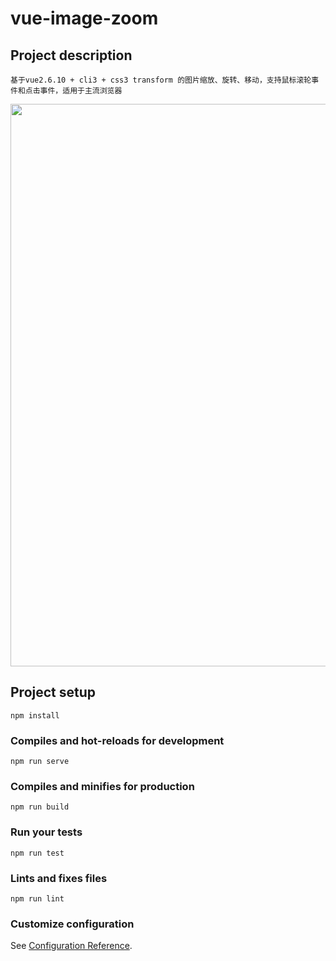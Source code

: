 # vue-image-zoom

## Project description
```
基于vue2.6.10 + cli3 + css3 transform 的图片缩放、旋转、移动，支持鼠标滚轮事件和点击事件，适用于主流浏览器
```
<p align="center">
  <img width="900" src="./src/assets/dome.gif">
</p>

## Project setup
```
npm install
```

### Compiles and hot-reloads for development
```
npm run serve
```

### Compiles and minifies for production
```
npm run build
```

### Run your tests
```
npm run test
```

### Lints and fixes files
```
npm run lint
```

### Customize configuration
See [Configuration Reference](https://cli.vuejs.org/config/).
